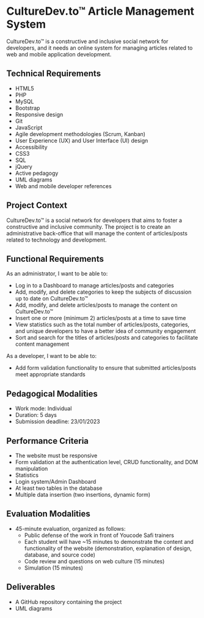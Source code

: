 # CultureDev.to™ Article Management System

CultureDev.to™ is a constructive and inclusive social network for developers, and it needs an online system for managing articles related to web and mobile application development.

## Technical Requirements

-   HTML5
-   PHP
-   MySQL
-   Bootstrap
-   Responsive design
-   Git
-   JavaScript
-   Agile development methodologies (Scrum, Kanban)
-   User Experience (UX) and User Interface (UI) design
-   Accessibility
-   CSS3
-   SQL
-   jQuery
-   Active pedagogy
-   UML diagrams
-   Web and mobile developer references

## Project Context

CultureDev.to™ is a social network for developers that aims to foster a constructive and inclusive community. The project is to create an administrative back-office that will manage the content of articles/posts related to technology and development.

## Functional Requirements

As an administrator, I want to be able to:

-   Log in to a Dashboard to manage articles/posts and categories
-   Add, modify, and delete categories to keep the subjects of discussion up to date on CultureDev.to™
-   Add, modify, and delete articles/posts to manage the content on CultureDev.to™
-   Insert one or more (minimum 2) articles/posts at a time to save time
-   View statistics such as the total number of articles/posts, categories, and unique developers to have a better idea of community engagement
-   Sort and search for the titles of articles/posts and categories to facilitate content management

As a developer, I want to be able to:

-   Add form validation functionality to ensure that submitted articles/posts meet appropriate standards

## Pedagogical Modalities

-   Work mode: Individual
-   Duration: 5 days
-   Submission deadline: 23/01/2023

## Performance Criteria

-   The website must be responsive
-   Form validation at the authentication level, CRUD functionality, and DOM manipulation
-   Statistics
-   Login system/Admin Dashboard
-   At least two tables in the database
-   Multiple data insertion (two insertions, dynamic form)

## Evaluation Modalities

-   45-minute evaluation, organized as follows:
    -   Public defense of the work in front of Youcode Safi trainers
    -   Each student will have ~15 minutes to demonstrate the content and functionality of the website (demonstration, explanation of design, database, and source code)
    -   Code review and questions on web culture (15 minutes)
    -   Simulation (15 minutes)

## Deliverables

-   A GitHub repository containing the project
-   UML diagrams
